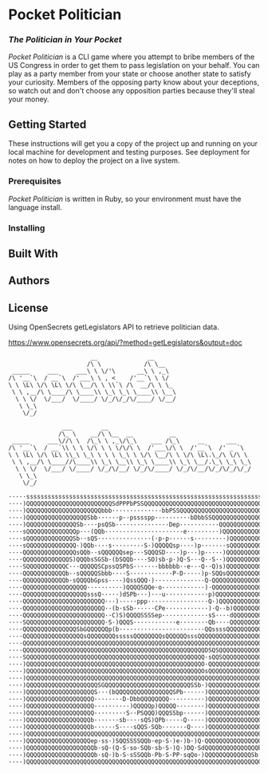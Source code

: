 # Pocket Politician
### *The Politician in Your Pocket* 

*Pocket Politician* is a CLI game where you attempt to bribe members of the US Congress in order to get them to pass legislation on your behalf. You can play as a party member from your state or choose another state to satisfy your curiosity. Members of the opposing party know about your deceptions, so watch out and don't choose any opposition parties because they'll steal your money. 

## Getting Started

These instructions will get you a copy of the project up and running on your local machine for development and testing purposes. See deployment for notes on how to deploy the project on a live system.

### Prerequisites

*Pocket Politician* is written in Ruby, so your environment must have the language install. 

### Installing

## Built With

## Authors

## License

Using OpenSecrets getLegislators API to retrieve politician data.

https://www.opensecrets.org/api/?method=getLegislators&output=doc


```
                       __              __      
                      /\ \            /\ \__   
 _____     ___     ___\ \ \/'\      __\ \ ,_\  
/\ '__`\  / __`\  /'___\ \ , <    /'__`\ \ \/  
\ \ \L\ \/\ \L\ \/\ \__/\ \ \\`\ /\  __/\ \ \_ 
 \ \ ,__/\ \____/\ \____\\ \_\ \_\ \____\\ \__\
  \ \ \/  \/___/  \/____/ \/_/\/_/\/____/ \/__/
   \ \_\                                       
    \/_/         
    
               ___        __                                        
              /\_ \    __/\ \__  __          __                     
 _____     ___\//\ \  /\_\ \ ,_\/\_\    ___ /\_\     __      ___    
/\ '__`\  / __`\\ \ \ \/\ \ \ \/\/\ \  /'___\/\ \  /'__`\  /' _ `\  
\ \ \L\ \/\ \L\ \\_\ \_\ \ \ \ \_\ \ \/\ \__/\ \ \/\ \L\.\_/\ \/\ \ 
 \ \ ,__/\ \____//\____\\ \_\ \__\\ \_\ \____\\ \_\ \__/.\_\ \_\ \_\
  \ \ \/  \/___/ \/____/ \/_/\/__/ \/_/\/____/ \/_/\/__/\/_/\/_/\/_/
   \ \_\                                                            
    \/_/                                                            

```
```
·····sssssssssssssssssssssssssssssssssssssssssssssssssssssssssssssssssssssse····
····)QQQQQQQQQQQQQQQQQQQQQQQQSdPPPbPSSQQQQQQQQQQQQQQQQQQQQQQQQQQQQQQQQQQQQQQ····
····)QQQQQQQQQQQQQQQQQQQQQbbb··············bbPSSQQQQQQQQQQQQQQQQQQQQQQQQQQQQ····
····)QQQQQQQQQQQQQQQQQSbb······p··psssspp··········bDbbSSQQQQQQQQQQQQQQQQQQQ····
····)QQQQQQQQQQQQQQSb····psQSb···············Dep···········QQQQQQQQQQQQQQQQQ····
····sQQQQQQQQQQQQQQp···(QQb······················e·········)QQQQQQQQQQQQQQQb····
····sQQQQQQQQQQQQQSb··sQS···············(·p·p······s·········)QQQQQQQQQQQQQb····
····sQQQQQQQQQQQQQQ·)QQb····s·········S·)QQQQQsp····)p·······sQQQQQQQQQQQQQb····
····QQQQQQQQQQQQQQQsQQb··sQQQQQQsep···SQQQSD····)p···)p·····)QQQQQQQQQQQQQQb····
····QQQQQQQQQQQQQS)QQQbsSGSb·(bSQQb····SO)sb·p·)Q·S···Q··S··)QQQQQQQQQQQQQQb····
····SQQQQQQQQQQQC···QQQQQSCpssQSPbS·······bbbbbb··e···Q··Q)s)QQQQQQQQQQQQQQb····
····QQQQQQQQQQQQb··sQQQQQSbbb····S············P·D·····)p·SQQsQQQQQQQQQQQQQQb····
····QQQQQQQQQQQQb·sQQQQbGpss····)QssQQQ·)··············Q·QQQQQQQQQQQQQQQQQQ·····
····QQQQQQQQQQQQQQQQQQ··········)QQQQSQQe·o············)·QQQQQQQQQQQQQQQQQQ·····
····QQQQQQQQQQQQQQQQQQsssQ·····)dSPb···)···u············p)QQQQQQQQQQQQQQQQQ·····
····QQQQQQQQQQQQQQQQQQQQQQQ···)·····ppp·················Q·)QQQQQQQQQQQQQQQQ·····
····QQQQQQQQQQQQQQQQQQQQQQQ··(b·sSb······CPe············)·Q··b)QQQQQQQQQQQQ·····
····QQQQQQQQQQQQQQQQQQQQQQQ··C)S)QQQQSSSSep·············sS····dQQQQQQQQQQQQ·····
····SQQQQQQQQQQQQQQQQQQQQQQ·S·)QQQS············e········Qb····QQQQQQQQQQQQQp····
····QQQQQQQQQQQQQQQSbGQQQQQQp(b························QQssssQQQQQQQQQQQQQQb····
····QQQQQQQQQQQQQQQQQsQQQQQQQQsssssQQQQQQQQsQQQQQQsssQQQQQQQQQQQQQQQQQQQQQQb····
····QQQQQQQQQQQQQQQQQQQQQQQQQQQQQQQQQQQQQQQQQQQQQQQQQQQQQQQQQQQQQQQQQQQQQQQb····
····QQQQQQQQQQQQQQQQQQQQQQQQQQQQQQQQQQQQQQQQQQQQQQQQQQQDSQSQQQQQQQQQQQQQQQQb····
····SQQQQQQQQQQQQQQQQQQQQQQQQQQQQQQQQQQQQQQQQQQQQQQQQQQ·sQQSQQQQQQQQQQQQQQQb····
····)QQQQQQQQQQQQQQQQQQQQQQQQQQQQQQQQQQQQQQQQQQQQQQQQQO·QQQQQQQQQQQQQQQQQQQQ····
····)QQQQQQQQQQQQQQQQQQQQQQQQQQQQQQQQQQQQQQQQQQQQQQQQQOsQQQQQQQQQQQQQQQQQQQQ····
····)QQQQQQQQQQQQQQQQQQQQQQQQQQQQQQQQQQQQQQQQQQQQQQQQQQQQQQQQQQQQQQQQQQQQQQQ····
····)QQQQQQQQQQQQQQQQQQQQSGQQQQQQQQQQQQQQQQQQQQQQQQSSb·)QQQQQQQQQQQQQQQQQQQQ····
····)QQQQQQQQQQQQQQQQQQQS···(bQQQQQQQQQQQQQQQQSPb······)QQQQQQQQQQQQQQQQQQQQ····
····)QQQQQQQQQQQQQQQQQQQ········D·DbbQQQQQQQQ··········)QQQQQQQQQQQQQQQQQQQQ····
····)QQQQQQQQQQQQQQQQQQQ··········)QQQQQp)QQQQQ········)QQQQQQQQQQQQQQQQQQQQ····
····)QQQQQQQQQQQQQQQQQQQ·········S··PSQQQ)QQQSSbp······)QQQQQQQQQQQQQQQQQQQQ····
····)QQQQQQQQQQQQQQQQQQb·······sb····sQS)QPb·····Q·····)QQQQQQQQQQQQQQQQQQS·····
····)QQQQQQQQQQQQQQQQQQb······S····sQQS·SQb·······Q····)QQQQQQQQQQQQQQQQQS······
····)QQQQQQQQQQQQQQQQQQQQQQQQQQQQQQQQQQQQQQQQQQQQQQQQQQQQQQQQQQQQQQQQQQQb·······
····)QQQQQQQQQQQQQQQQQQep·ss·)SQQSSSSQQb·ep·S·)e·)b·)Q·QQQQQQQQQQQQQQQQb········
····)QQQQQQQQQQQQQQQQQQQb·sQ·(Q·S·so·SQb·sb·S·)Q·)DQ·SdQQQQQQQQQQQQQQQb·········
····)QQQQQQQQQQQQQQQQQQQb·sQ·)b·S·sSSQQb·Pb·S·PP·sqQo·)QQQQQQQQQQQQQSb··········
····)QQQQQQQQQQQQQQQQQQQQQQQQQQQQQQQQQQQQQQQQQQQQQQQQQQQQQQQQQQQQQQQQQQQ········
    
```
                                                                    
